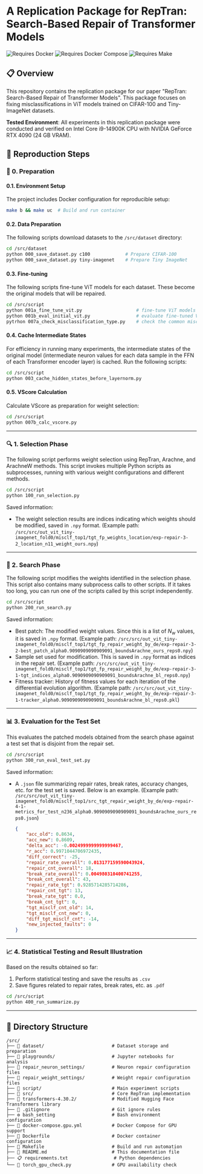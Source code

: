 # A Replication Package for RepTran: Search-Based Repair of Transformer Models

![Requires Docker](https://img.shields.io/badge/Requires-Docker-blue?logo=docker)
![Requires Docker Compose](https://img.shields.io/badge/Requires-Docker--Compose-blue?logo=docker)
![Requires Make](https://img.shields.io/badge/Requires-Make-yellow?logo=gnu)

## 📋 Overview
This repository contains the replication package for our paper "RepTran: Search-Based Repair of Transformer Models". This package focuses on fixing misclassifications in ViT models trained on CIFAR-100 and Tiny-ImageNet datasets.

**Tested Environment**: All experiments in this replication package were conducted and verified on Intel Core i9-14900K CPU with NVIDIA GeForce RTX 4090 (24 GB VRAM).

## 🔄 Reproduction Steps

### 🔧 0. Preparation

#### 0.1. Environment Setup

The project includes Docker configuration for reproducible setup:

```bash
make b && make uc  # Build and run container
```

#### 0.2. Data Preparation

The following scripts download datasets to the `/src/dataset` directory:

```bash
cd /src/dataset
python 000_save_dataset.py c100             # Prepare CIFAR-100
python 000_save_dataset.py tiny-imagenet    # Prepare Tiny ImageNet
```

#### 0.3. Fine-tuning

The following scripts fine-tune ViT models for each dataset.
These become the original models that will be repaired.

```bash
cd /src/script
python 001a_fine_tune_vit.py                    # fine-tune ViT models
python 001b_eval_initial_vit.py                 # evaluate fine-tuned ViT models
pytrhon 007a_check_misclassification_type.py    # check the common misclf. types
```

#### 0.4. Cache Intermediate States

For efficiency in running many experiments, the intermediate states of the original model (intermediate neuron values for each data sample in the FFN of each Transformer encoder layer) is cached.
Run the following scripts:

```bash
cd /src/script
python 003_cache_hidden_states_before_layernorm.py
```

#### 0.5. VScore Calculation

Calculate VScore as preparation for weight selection:

```bash
cd /src/script
python 007b_calc_vscore.py
```

---

### 🔍 1. Selection Phase

The following script performs weight selection using RepTran, Arachne, and ArachneW methods.
This script invokes multiple Python scripts as subprocesses, running with various weight configurations and different methods.

```bash
cd /src/script
python 100_run_selection.py
```

Saved information:
- The weight selection results are indices indicating which weights should be modified, saved in `.npy` format.
(Example path: `/src/src/out_vit_tiny-imagenet_fold0/misclf_top1/tgt_fp_weights_location/exp-repair-3-2_location_n11_weight_ours.npy`)

---

### 🧬 2. Search Phase

The following script modifies the weights identified in the selection phase.
This script also contains many subprocess calls to other scripts.
If it takes too long, you can run one of the scripts called by this script independently.

```bash
cd /src/script
python 200_run_search.py
```

Saved information:
- Best patch: The modified weight values. Since this is a list of $N_w$ values, it is saved in `.npy` format. (Example path: `/src/src/out_vit_tiny-imagenet_fold0/misclf_top1/tgt_fp_repair_weight_by_de/exp-repair-3-2-best_patch_alpha0.9090909090909091_boundsArachne_ours_reps0.npy`)
- Sample set used for modification. This is saved in `.npy` format as indices in the repair set. (Example path: `/src/src/out_vit_tiny-imagenet_fold0/misclf_top1/tgt_fp_repair_weight_by_de/exp-repair-3-1-tgt_indices_alpha0.9090909090909091_boundsArachne_bl_reps0.npy`)
- Fitness tracker: History of fitness values for each iteration of the differential evolution algorithm. (Example path: `/src/src/out_vit_tiny-imagenet_fold0/misclf_top1/tgt_fp_repair_weight_by_de/exp-repair-3-1-tracker_alpha0.9090909090909091_boundsArachne_bl_reps0.pkl`)

---

### 📊 3. Evaluation for the Test Set

This evaluates the patched models obtained from the search phase against a test set that is disjoint from the repair set.

```bash
cd /src/script
python 300_run_eval_test_set.py
```

Saved information:
- A `.json` file summarizing repair rates, break rates, accuracy changes, etc. for the test set is saved. Below is an example. (Example path: `/src/src/out_vit_tiny-imagenet_fold0/misclf_top1/src_tgt_repair_weight_by_de/exp-repair-4-1-metrics_for_test_n236_alpha0.9090909090909091_boundsArachne_ours_reps0.json`)

    ```json:exp-repair-4-1-metrics_for_test_n236_alpha0.9090909090909091_boundsArachne_ours_reps0.json
    {
        "acc_old": 0.8634,
        "acc_new": 0.8609,
        "delta_acc": -0.0024999999999999467,
        "r_acc": 0.9971044706972435,
        "diff_correct": -25,
        "repair_rate_overall": 0.013177159590043924,
        "repair_cnt_overall": 18,
        "break_rate_overall": 0.004980310400741255,
        "break_cnt_overall": 43,
        "repair_rate_tgt": 0.9285714285714286,
        "repair_cnt_tgt": 13,
        "break_rate_tgt": 0.0,
        "break_cnt_tgt": 0,
        "tgt_misclf_cnt_old": 14,
        "tgt_misclf_cnt_new": 0,
        "diff_tgt_misclf_cnt": -14,
        "new_injected_faults": 0
    }
    ```

---

### 📈 4. Statistical Testing and Result Illustration

Based on the results obtained so far:
1. Perform statistical testing and save the results as `.csv`
2. Save figures related to repair rates, break rates, etc. as `.pdf`

```bash
cd /src/script
python 400_run_summarize.py
```

---

## 📁 Directory Structure

```
/src/
├── 📁 dataset/                         # Dataset storage and preparation
├── 📁 playgrounds/                     # Jupyter notebooks for analysis
├── 📁 repair_neuron_settings/          # Neuron repair configuration files
├── 📁 repair_weight_settings/          # Weight repair configuration files
├── 📁 script/                          # Main experiment scripts
├── 📁 src/                             # Core RepTran implementation
├── 📁 transformers-4.30.2/             # Modified Hugging Face Transformers library
├── 📄 .gitignore                       # Git ignore rules
├── ⚙️ bash_setting                     # Bash environment configuration
├── 🐳 docker-compose.gpu.yml           # Docker Compose for GPU support
├── 🐳 Dockerfile                       # Docker container configuration
├── 🔧 Makefile                         # Build and run automation
├── 📖 README.md                        # This documentation file
├── 📋 requirements.txt                 # Python dependencies
└── 🐍 torch_gpu_check.py               # GPU availability check
```

